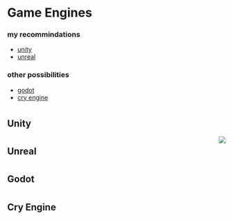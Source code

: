 # Game Engines
### my recommindations 
* [unity](#unity)
* [unreal](#unreal)
### other possibilities
* [godot](#godot)
* [cry engine](#cry-engine)

#
## Unity
<img align="right" src="http://opensource.org/trademarks/opensource/OSI-Approved-License-100x137.png">


#
## Unreal
#
## Godot
#
## Cry Engine
